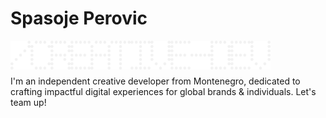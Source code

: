 # Spasoje Perovic

<img align="left" alt="/" width="32px"  src="./letters/SLASH.png"/>

<img align="left" alt="C" width="32px"  src="./letters/C.png"/>

<img align="left" alt="R" width="32px"  src="./letters/R.png"/>

<img align="left" alt="E" width="32px"  src="./letters/E.png"/>

<img align="left" alt="A" width="32px"  src="./letters/A.png"/>

<img align="left" alt="T" width="32px"  src="./letters/T.png"/>

<img align="left" alt="I" width="32px"  src="./letters/I.png"/>

<img align="left" alt="V" width="32px"  src="./letters/V.png"/>

<img align="left" alt="E" width="32px"  src="./letters/E.png"/>

<img align="left" alt="-" width="32px" src="./letters/HYPHEN.png"/>

<img align="left" alt="D" width="32px"  src="./letters/D.png"/>

<img align="left" alt="E" width="32px"  src="./letters/E.png"/>

<img align="left" alt="V" width="32px"  src="./letters/V.png"/>

<br />

#

I'm an independent creative developer from Montenegro, dedicated to crafting impactful digital experiences for global brands & individuals. Let's team up!

